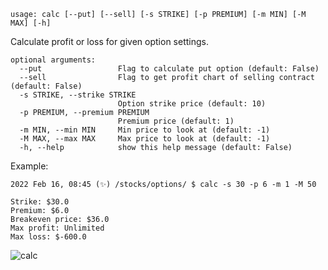 ```
usage: calc [--put] [--sell] [-s STRIKE] [-p PREMIUM] [-m MIN] [-M MAX] [-h]
```

Calculate profit or loss for given option settings.

```
optional arguments:
  --put                 Flag to calculate put option (default: False)
  --sell                Flag to get profit chart of selling contract (default: False)
  -s STRIKE, --strike STRIKE
                        Option strike price (default: 10)
  -p PREMIUM, --premium PREMIUM
                        Premium price (default: 1)
  -m MIN, --min MIN     Min price to look at (default: -1)
  -M MAX, --max MAX     Max price to look at (default: -1)
  -h, --help            show this help message (default: False)
```

Example:
```
2022 Feb 16, 08:45 (✨) /stocks/options/ $ calc -s 30 -p 6 -m 1 -M 50

Strike: $30.0
Premium: $6.0
Breakeven price: $36.0
Max profit: Unlimited
Max loss: $-600.0
```

![calc](https://user-images.githubusercontent.com/46355364/154277755-a6640bee-8621-4a7d-9fc6-9c197daca0e1.png)
